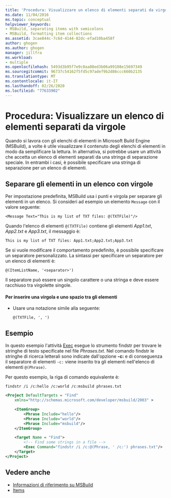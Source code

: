 ```yaml
---
title: 'Procedura: Visualizzare un elenco di elementi separati da virgole | Microsoft Docs'
ms.date: 11/04/2016
ms.topic: conceptual
helpviewer_keywords:
- MSBuild, separating items with semicolons
- MSBuild, formatting item collections
ms.assetid: 3cae844c-7c6d-4144-82dc-efad10ba458f
author: ghogen
ms.author: ghogen
manager: jillfra
ms.workload:
- multiple
ms.openlocfilehash: 5493d3b95f7e9c0aa08ed3b06a99108e15697349
ms.sourcegitcommit: 96737c54162f5fd5c97adef9b2d86ccc660b2135
ms.translationtype: MT
ms.contentlocale: it-IT
ms.lasthandoff: 02/26/2020
ms.locfileid: "77633902"
---
```

# <a name="how-to-display-an-item-list-separated-with-commas"></a>Procedura: Visualizzare un elenco di elementi separati da virgole

Quando si lavora con gli elenchi di elementi in Microsoft Build Engine (MSBuild), a volte è utile visualizzare il contenuto degli elenchi di elementi in modo da semplificare la lettura. In alternativa, si potrebbe usare un attività che accetta un elenco di elementi separati da una stringa di separazione speciale. In entrambi i casi, è possibile specificare una stringa di separazione per un elenco di elementi.

## <a name="separate-items-in-a-list-with-commas"></a>Separare gli elementi in un elenco con virgole

Per impostazione predefinita, MSBuild usa i punti e virgola per separare gli elementi in un elenco. Si consideri ad esempio un elemento `Message` con il valore seguente:

`<Message Text="This is my list of TXT files: @(TXTFile)"/>`

Quando l'elenco di elementi `@(TXTFile)` contiene gli elementi *App1.txt*, *App2.txt* e *App3.txt*, il messaggio è:

`This is my list of TXT files: App1.txt;App2.txt;App3.txt`

Se si vuole modificare il comportamento predefinito, è possibile specificare un separatore personalizzato. La sintassi per specificare un separatore per un elenco di elementi è:

`@(ItemListName, '<separator>')`

Il separatore può essere un singolo carattere o una stringa e deve essere racchiuso tra virgolette singole.

#### <a name="to-insert-a-comma-and-a-space-between-items"></a>Per inserire una virgola e uno spazio tra gli elementi

- Usare una notazione simile alla seguente:

    `@(TXTFile, ', ')`

## <a name="example"></a>Esempio

In questo esempio l'attività [Exec](../msbuild/exec-task.md) esegue lo strumento findstr per trovare le stringhe di testo specificate nel file *Phrases.txt*. Nel comando findstr le stringhe di ricerca letterali sono indicate dall'opzione **-c:** e di conseguenza il separatore di elementi `-c:` viene inserito tra gli elementi nell'elenco di elementi `@(Phrase)`.

Per questo esempio, la riga di comando equivalente è:

`findstr /i /c:hello /c:world /c:msbuild phrases.txt`

```xml
<Project DefaultTargets = "Find"
    xmlns="http://schemas.microsoft.com/developer/msbuild/2003" >

    <ItemGroup>
        <Phrase Include="hello"/>
        <Phrase Include="world"/>
        <Phrase Include="msbuild"/>
    </ItemGroup>

    <Target Name = "Find">
        <!-- Find some strings in a file -->
        <Exec Command="findstr /i /c:@(Phrase, ' /c:') phrases.txt"/>
    </Target>
</Project>
```

## <a name="see-also"></a>Vedere anche

- [Informazioni di riferimento su MSBuild](../msbuild/msbuild-reference.md)
- [Items](../msbuild/msbuild-items.md)
